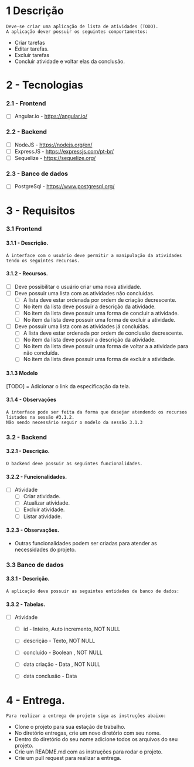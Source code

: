 # 1 Descrição
    Deve-se criar uma aplicação de lista de atividades (TODO).
    A aplicação dever possuir os seguintes comportamentos:
* Criar tarefas
* Editar tarefas. 
* Excluir tarefas
* Concluir atividade e voltar elas da conclusão.

# 2 - Tecnologias

### 2.1 - Frontend
- [ ] Angular.io - https://angular.io/

### 2.2 - Backend
- [ ] NodeJS - https://nodejs.org/en/
- [ ] ExpressJS - https://expressjs.com/pt-br/
- [ ] Sequelize - https://sequelize.org/

### 2.3 - Banco de dados
- [ ] PostgreSql - https://www.postgresql.org/

# 3 - Requisitos

### 3.1 Frontend
#### 3.1.1 - Descrição.
    A interface com o usuário deve permitir a manipulação da atividades tendo os seguintes recursos.
#### 3.1.2 - Recursos.
- [ ] Deve possibilitar o usuário criar uma nova atividade.
- [ ] Deve possuir uma lista com as atividades não concluídas.
    - [ ] A lista deve estar ordenada por ordem de criação decrescente.
    - [ ] No item da lista deve possuir a descrição da atividade.
    - [ ] No item da lista deve possuir uma forma de concluir a atividade.
    - [ ] No item da lista deve possuir uma forma de excluir a atividade.
- [ ] Deve possuir uma lista com as atividades já concluídas.
    - [ ] A lista deve estar ordenada por ordem de conclusão decrescente.
    - [ ] No item da lista deve possuir a descrição da atividade.
    - [ ] No item da lista deve possuir uma forma de voltar a a atividade para não concluída.
    - [ ] No item da lista deve possuir uma forma de excluir a atividade.

#### 3.1.3 Modelo
[TODO] = Adicionar o link da especificação da tela.

#### 3.1.4 - Observações
    A interface pode ser feita da forma que desejar atendendo os recursos listados na sessão #3.1.2.
    Não sendo necessário seguir o modelo da sessão 3.1.3
### 3.2 - Backend
#### 3.2.1 - Descrição.
    O backend deve possuir as seguintes funcionalidades.
#### 3.2.2 - Funcionalidades.
- [ ] Atividade
    - [ ] Criar atividade.
    - [ ] Atualizar atividade.
    - [ ] Excluir atividade.
    - [ ] Listar atividade.

#### 3.2.3 - Observações.
* Outras funcionalidades podem ser criadas para atender as necessidades do projeto.

### 3.3 Banco de dados
#### 3.3.1 - Descrição.
    A aplicação deve possuir as seguintes entidades de banco de dados:

#### 3.3.2 - Tabelas.
- [ ] Atividade
    - [ ] id - Inteiro, Auto incremento, NOT NULL
    - [ ] descrição - Texto, NOT NULL
    - [ ] concluído - Boolean , NOT NULL
    - [ ] data criação - Data , NOT NULL
    - [ ] data conclusão - Data


# 4 - Entrega.

    Para realizar a entrega do projeto siga as instruções abaixo:

* Clone o projeto para sua estação de trabalho.
* No diretório entregas, crie um novo diretório com seu nome.
* Dentro do diretório do seu nome adicione todos os arquivos do seu projeto.
* Crie um README.md com as instruções para rodar o projeto.
* Crie um pull request para realizar a entrega.

